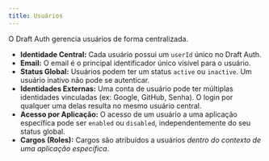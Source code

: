 ```yaml
---
title: Usuários
---
```


O Draft Auth gerencia usuários de forma centralizada.

- **Identidade Central:** Cada usuário possui um `userId` único no Draft Auth.
- **Email:** O email é o principal identificador único visível para o usuário.
- **Status Global:** Usuários podem ter um status `active` ou `inactive`. Um usuário inativo não pode se autenticar.
- **Identidades Externas:** Uma conta de usuário pode ter múltiplas identidades vinculadas (ex: Google, GitHub, Senha). O login por qualquer uma delas resulta no mesmo usuário central.
- **Acesso por Aplicação:** O acesso de um usuário a uma aplicação específica pode ser `enabled` ou `disabled`, independentemente do seu status global.
- **Cargos (Roles):** Cargos são atribuídos a usuários _dentro do contexto de uma aplicação específica_.
